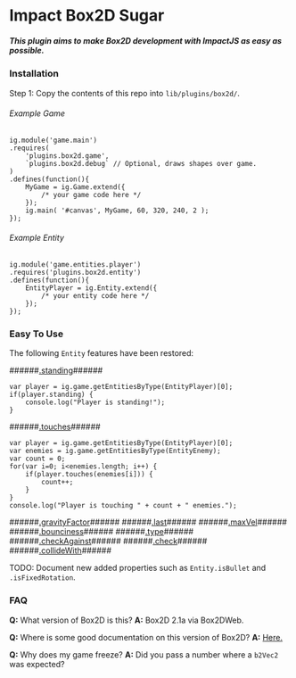 Impact Box2D Sugar
==========

##### This plugin aims to make Box2D development with ImpactJS as easy as possible. #####

### Installation ###

Step 1: Copy the contents of this repo into `lib/plugins/box2d/`.

###### Example Game ######
```
ig.module('game.main')
.requires(
    'plugins.box2d.game',
    `plugins.box2d.debug` // Optional, draws shapes over game.
)
.defines(function(){
    MyGame = ig.Game.extend({
        /* your game code here */
    });
    ig.main( '#canvas', MyGame, 60, 320, 240, 2 );
});
```

###### Example Entity ######
```
ig.module('game.entities.player')
.requires('plugins.box2d.entity')
.defines(function(){
    EntityPlayer = ig.Entity.extend({
        /* your entity code here */
    });
});
```

### Easy To Use ###

The following `Entity` features have been restored:

######[.standing](http://impactjs.com/documentation/class-reference/entity#standing)######
```
var player = ig.game.getEntitiesByType(EntityPlayer)[0];
if(player.standing) {
	console.log("Player is standing!");
}
```
######[.touches](http://impactjs.com/documentation/class-reference/entity#touches)######
```
var player = ig.game.getEntitiesByType(EntityPlayer)[0];
var enemies = ig.game.getEntitiesByType(EntityEnemy);
var count = 0;
for(var i=0; i<enemies.length; i++) {
	if(player.touches(enemies[i])) {
		count++;
	}
}
console.log("Player is touching " + count + " enemies.");
```
######[.gravityFactor](http://impactjs.com/documentation/class-reference/entity#gravityfactor)######
######[.last](http://impactjs.com/documentation/class-reference/entity#last-x-last-y)######
######[.maxVel](http://impactjs.com/documentation/class-reference/entity#maxvel-x-maxvel-y)######
######[.bounciness](http://impactjs.com/documentation/class-reference/entity#bounciness)######
######[.type](http://impactjs.com/documentation/class-reference/entity#type)######
######[.checkAgainst](http://impactjs.com/documentation/class-reference/entity#checkagainst)######
######[.check](http://impactjs.com/documentation/class-reference/entity#check)######
######[.collideWith](http://impactjs.com/documentation/class-reference/entity#collidewith)######

TODO: Document new added properties such as `Entity.isBullet` and `.isFixedRotation`.

### FAQ ###

**Q:** What version of Box2D is this?
**A:** Box2D 2.1a via Box2DWeb.

**Q:** Where is some good documentation on this version of Box2D?
**A:** [Here.](http://www.box2dflash.org/docs/2.1a/reference/)

**Q:** Why does my game freeze?
**A:** Did you pass a number where a `b2Vec2` was expected?
